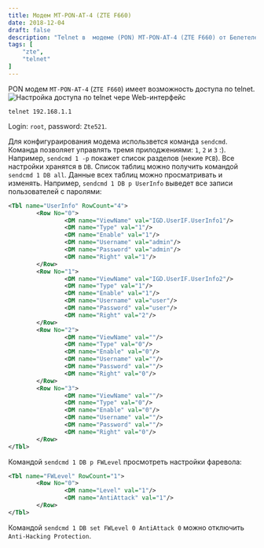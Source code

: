 ```yaml
---
title: Модем MT-PON-AT-4 (ZTE F660)
date: 2018-12-04
draft: false
description: "Telnet в  модеме (PON) MT-PON-AT-4 (ZTE F660) от Белетелекома (ByFly, Beltelecom)"
tags: [
    "zte",
    "telnet"
]
---
```


PON модем `MT-PON-AT-4` (`ZTE F660`) имеет возможность доступа по telnet.
![Настройка доступа по telnet чере Web-интерфейс](/content/images/2018/12/Screenshot-2018-12-04-22.25.16.png)

``` shell
telnet 192.168.1.1
```

Login: `root`, password: `Zte521`.

Для конфигураирования модема использвется команда `sendcmd`. Команда позволяет управлять тремя прилоджениями: `1`, `2` и `3` :).
Например, `sendcmd 1 -p` покажет список разделов (некие `PCB`). Все настройки хранятся в `DB`. Список таблиц можно получить командой `sendcmd 1 DB all`.
Данные всех таблиц можно просматривать и изменять.
Например, `sendcmd 1 DB p UserInfo` выведет все записи пользователей с паролями:

``` xml
<Tbl name="UserInfo" RowCount="4">
        <Row No="0">
                <DM name="ViewName" val="IGD.UserIF.UserInfo1"/>
                <DM name="Type" val="1"/>
                <DM name="Enable" val="1"/>
                <DM name="Username" val="admin"/>
                <DM name="Password" val="admin"/>
                <DM name="Right" val="1"/>
        </Row>
        <Row No="1">
                <DM name="ViewName" val="IGD.UserIF.UserInfo2"/>
                <DM name="Type" val="1"/>
                <DM name="Enable" val="1"/>
                <DM name="Username" val="user"/>
                <DM name="Password" val="user"/>
                <DM name="Right" val="2"/>
        </Row>
        <Row No="2">
                <DM name="ViewName" val=""/>
                <DM name="Type" val="0"/>
                <DM name="Enable" val="0"/>
                <DM name="Username" val=""/>
                <DM name="Password" val=""/>
                <DM name="Right" val="0"/>
        </Row>
        <Row No="3">
                <DM name="ViewName" val=""/>
                <DM name="Type" val="0"/>
                <DM name="Enable" val="0"/>
                <DM name="Username" val=""/>
                <DM name="Password" val=""/>
                <DM name="Right" val="0"/>
        </Row>
</Tbl>
```

Командой `sendcmd 1 DB p FWLevel` просмотреть настройки фаревола:

``` xml
<Tbl name="FWLevel" RowCount="1">
        <Row No="0">
                <DM name="Level" val="1"/>
                <DM name="AntiAttack" val="1"/>
        </Row>
</Tbl>
```

Командой `sendcmd 1 DB set FWLevel 0 AntiAttack 0` можно отключить `Anti-Hacking Protection`.
